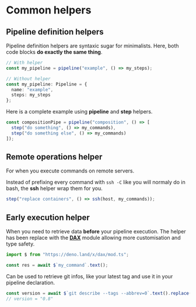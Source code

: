 # Common helpers <Badge type="warning" text="beta" />

## Pipeline definition helpers

Pipeline definition helpers are syntaxic sugar for minimalists.
Here, both code blocks **do exactly the same thing**.

```ts
// With helper
const my_pipeline = pipeline("example", () => my_steps);
```

```ts
// Without helper
const my_pipeline: Pipeline = {
  name: "example",
  steps: my_steps
};
```

Here is a complete example using **pipeline** and **step** helpers.

```ts
const compositionPipe = pipeline("composition", () => [
  step("do something", () => my_commands),
  step("do something else", () => my_commands)
]);
```

## Remote operations helper

For when you execute commands on remote servers.

Instead of prefixing every command with `ssh -C` like you will normaly do
in bash, the **ssh** helper wrap them for you.

```ts
step("replace containers", () => ssh(host, my_commands));
```

## Early execution helper

When you need to retrieve data **before** your pipeline execution.
The helper has been replace with the [**DAX**](https://deno.land/x/dax@0.34.0) module allowing more customisation and type safety.

```ts
import $ from "https://deno.land/x/dax/mod.ts";

const res = await $`my_command`.text();
```

Can be used to retrieve git infos, like your latest tag and use it in your pipeline declaration.

```ts
const version = await $`git describe --tags --abbrev=0`.text().replace("v", "");
// version = "0.8"
```

